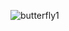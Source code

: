 ![butterfly1](https://github.com/leakedweights/leakedweights/assets/73753163/95595111-1c55-4af1-996d-879fadc3f28a)
